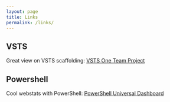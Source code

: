 ```yaml
---
layout: page
title: Links
permalink: /links/
---
```

## VSTS
Great view on VSTS scaffolding: [VSTS One Team Project](http://www.colinsalmcorner.com/post/vsts-one-team-project-and-inverse-conway-maneuver)

## Powershell
Cool webstats with PowerShell: [PowerShell Universal Dashboard](https://ironmansoftware.com/universal-dashboard)